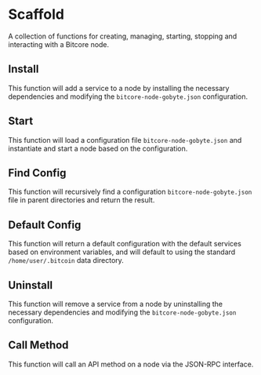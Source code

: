 # Scaffold
A collection of functions for creating, managing, starting, stopping and interacting with a Bitcore node.

## Install
This function will add a service to a node by installing the necessary dependencies and modifying the `bitcore-node-gobyte.json` configuration.

## Start
This function will load a configuration file `bitcore-node-gobyte.json` and instantiate and start a node based on the configuration.

## Find Config
This function will recursively find a configuration `bitcore-node-gobyte.json` file in parent directories and return the result.

## Default Config
This function will return a default configuration with the default services based on environment variables, and will default to using the standard `/home/user/.bitcoin` data directory.

## Uninstall
This function will remove a service from a node by uninstalling the necessary dependencies and modifying the `bitcore-node-gobyte.json` configuration.

## Call Method
This function will call an API method on a node via the JSON-RPC interface.
